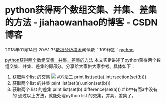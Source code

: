 
# python获得两个数组交集、并集、差集的方法 - jiahaowanhao的博客 - CSDN博客


2018年01月14日 20:51:36[数据分析技术](https://me.csdn.net/jiahaowanhao)阅读数：109标签：[python																](https://so.csdn.net/so/search/s.do?q=python&t=blog)


[python获得两个数组交集、并集、差集的方法](http://cda.pinggu.org/view/24451.html)
本文实例讲述了python获得两个数组交集、并集、差集的房部分。分享给大家供大家参考。具体如下：
1. 获取两个list 的交集
![](http://www.cda.cn/uploadfile/image/20170928/20170928111530_58557.png)
\#方法二
print list(set(a).intersection(set(b)))
2. 获取两个list 的并集
print list(set(a).union(set(b)))
3. 获取两个 list 的差集
print list(set(b).difference(set(a))) \# b中有而a中没有的
通过以上方法，就能处理python list 的交集，并集，差集了。

